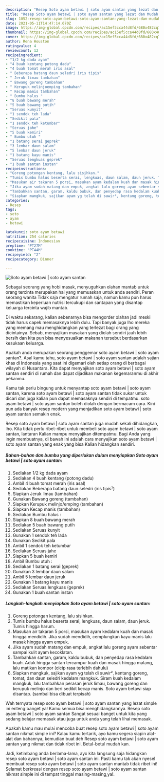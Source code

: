 ```yaml
---
description: "Resep Soto ayam betawi | soto ayam santan yang lezat dan Mudah Dibuat"
title: "Resep Soto ayam betawi | soto ayam santan yang lezat dan Mudah Dibuat"
slug: 1052-resep-soto-ayam-betawi-soto-ayam-santan-yang-lezat-dan-mudah-dibuat
date: 2021-05-11T14:47:14.670Z
image: https://img-global.cpcdn.com/recipes/ac15ef5cca44d8fd/680x482cq70/soto-ayam-betawi-soto-ayam-santan-foto-resep-utama.jpg
thumbnail: https://img-global.cpcdn.com/recipes/ac15ef5cca44d8fd/680x482cq70/soto-ayam-betawi-soto-ayam-santan-foto-resep-utama.jpg
cover: https://img-global.cpcdn.com/recipes/ac15ef5cca44d8fd/680x482cq70/soto-ayam-betawi-soto-ayam-santan-foto-resep-utama.jpg
author: Rena Houston
ratingvalue: 4
reviewcount: 12
recipeingredient:
- "1/2 kg dada ayam"
- "4 buah kentang potong dadu"
- "4 buah tomat merah iris asal"
- " Beberapa batang daun seledri iris tipis"
- " Jeruk limau tambahan"
- " Bawang goreng tambahan"
- " Kerupuk melinjoemping tambahan"
- " Kecap manis tambahan"
- " Bumbu halus "
- "8 buah bawang merah"
- "5 buah bawang putih"
- "Seruas kunyit"
- "1 sendok teh lada"
- "Sedikit pala"
- "1 sendok teh ketumbar"
- "Seruas jahe"
- "5 buah kemiri"
- " Bumbu utuh "
- "1 batang serai geprek"
- "3 lembar daun salam"
- "5 lembar daun jeruk"
- "1 batang kayu manis"
- "Seruas lengkuas geprek"
- "1 buah santan instan"
recipeinstructions:
- "Goreng potongan kentang, lalu sisihkan."
- "Tumis bumbu halus beserta serai, lengkuas, daun salam, daun jeruk. Tumis hingga harum."
- "Masukan air takaran 5 porsi, masukan ayam kedalam kuah dan masak hingga mendidih. Jika sudah mendidih, cemplungkan kayu manis lalu masak hingga ayam empuk."
- "Jika ayam sudah matang dan empuk, angkat lalu goreng ayam sebentar sampai kulit ayam kecoklatan."
- "Tambahkan santan, garam, kaldu bubuk, dan penyedap rasa kedalam kuah. Aduk hingga santan tercampur kuah dan masak hingga matang, lalu matikan kompor (cicip rasa terlebih dahulu)"
- "Siapkan mangkuk, sajikan ayam yg telah di suwir², kentang goreng, tomat, dan daun seledri kedalam mangkuk. Siram kuah kedalam mangkuk, lalu tambahkan perasan jeruk limau, bawang goreng dan kerupuk melinjo dan beri sedikit kecap manis. Soto ayam betawi siap disantap. (sambal bisa dibuat terpisah)"
categories:
- Resep
tags:
- soto
- ayam
- betawi

katakunci: soto ayam betawi 
nutrition: 254 calories
recipecuisine: Indonesian
preptime: "PT27M"
cooktime: "PT44M"
recipeyield: "2"
recipecategory: Dinner

---
```



![Soto ayam betawi | soto ayam santan](https://img-global.cpcdn.com/recipes/ac15ef5cca44d8fd/680x482cq70/soto-ayam-betawi-soto-ayam-santan-foto-resep-utama.jpg)

Sebagai seorang yang hobi masak, menyuguhkan olahan mantab untuk orang tercinta merupakan hal yang memuaskan untuk anda sendiri. Peran seorang  wanita Tidak saja mengatur rumah saja, namun kamu pun harus memastikan keperluan nutrisi tercukupi dan santapan yang disantap keluarga tercinta wajib mantab.

Di waktu  sekarang, kalian sebenarnya bisa mengorder olahan jadi meski tidak harus capek memasaknya lebih dulu. Tapi banyak juga lho mereka yang memang mau menghidangkan yang terlezat bagi orang yang dicintainya. Sebab, menyajikan masakan yang diolah sendiri jauh lebih bersih dan kita pun bisa menyesuaikan makanan tersebut berdasarkan kesukaan keluarga. 



Apakah anda merupakan seorang penggemar soto ayam betawi | soto ayam santan?. Asal kamu tahu, soto ayam betawi | soto ayam santan adalah sajian khas di Indonesia yang saat ini digemari oleh setiap orang di berbagai wilayah di Nusantara. Kita dapat menyajikan soto ayam betawi | soto ayam santan sendiri di rumah dan dapat dijadikan makanan kegemaranmu di akhir pekanmu.

Kamu tak perlu bingung untuk menyantap soto ayam betawi | soto ayam santan, karena soto ayam betawi | soto ayam santan tidak sukar untuk dicari dan juga kalian pun dapat memasaknya sendiri di tempatmu. soto ayam betawi | soto ayam santan boleh diolah dengan bermacam cara. Kini pun ada banyak resep modern yang menjadikan soto ayam betawi | soto ayam santan semakin enak.

Resep soto ayam betawi | soto ayam santan juga mudah sekali dihidangkan, lho. Kita tidak perlu ribet-ribet untuk membeli soto ayam betawi | soto ayam santan, lantaran Kalian mampu menyajikan ditempatmu. Bagi Anda yang ingin membuatnya, di bawah ini adalah cara menyajikan soto ayam betawi | soto ayam santan yang enak yang bisa Kalian hidangkan sendiri.

<!--inarticleads1-->

##### Bahan-bahan dan bumbu yang diperlukan dalam menyiapkan Soto ayam betawi | soto ayam santan:

1. Sediakan 1/2 kg dada ayam
1. Sediakan 4 buah kentang (potong dadu)
1. Ambil 4 buah tomat merah (iris asal)
1. Sediakan  Beberapa batang daun seledri (iris tipis²)
1. Siapkan  Jeruk limau (tambahan)
1. Gunakan  Bawang goreng (tambahan)
1. Siapkan  Kerupuk melinjo/emping (tambahan)
1. Siapkan  Kecap manis (tambahan)
1. Sediakan  Bumbu halus :
1. Siapkan 8 buah bawang merah
1. Sediakan 5 buah bawang putih
1. Sediakan Seruas kunyit
1. Gunakan 1 sendok teh lada
1. Gunakan Sedikit pala
1. Ambil 1 sendok teh ketumbar
1. Sediakan Seruas jahe
1. Siapkan 5 buah kemiri
1. Ambil  Bumbu utuh :
1. Sediakan 1 batang serai (geprek)
1. Gunakan 3 lembar daun salam
1. Ambil 5 lembar daun jeruk
1. Gunakan 1 batang kayu manis
1. Sediakan Seruas lengkuas (geprek)
1. Gunakan 1 buah santan instan




<!--inarticleads2-->

##### Langkah-langkah menyiapkan Soto ayam betawi | soto ayam santan:

1. Goreng potongan kentang, lalu sisihkan.
1. Tumis bumbu halus beserta serai, lengkuas, daun salam, daun jeruk. Tumis hingga harum.
1. Masukan air takaran 5 porsi, masukan ayam kedalam kuah dan masak hingga mendidih. Jika sudah mendidih, cemplungkan kayu manis lalu masak hingga ayam empuk.
1. Jika ayam sudah matang dan empuk, angkat lalu goreng ayam sebentar sampai kulit ayam kecoklatan.
1. Tambahkan santan, garam, kaldu bubuk, dan penyedap rasa kedalam kuah. Aduk hingga santan tercampur kuah dan masak hingga matang, lalu matikan kompor (cicip rasa terlebih dahulu)
1. Siapkan mangkuk, sajikan ayam yg telah di suwir², kentang goreng, tomat, dan daun seledri kedalam mangkuk. Siram kuah kedalam mangkuk, lalu tambahkan perasan jeruk limau, bawang goreng dan kerupuk melinjo dan beri sedikit kecap manis. Soto ayam betawi siap disantap. (sambal bisa dibuat terpisah)




Wah ternyata resep soto ayam betawi | soto ayam santan yang lezat simple ini enteng banget ya! Kamu semua bisa menghidangkannya. Resep soto ayam betawi | soto ayam santan Sangat sesuai banget untuk kita yang sedang belajar memasak atau juga untuk anda yang telah lihai memasak.

Apakah kamu mau mulai mencoba buat resep soto ayam betawi | soto ayam santan nikmat simple ini? Kalau kamu tertarik, ayo kamu segera siapin alat-alat dan bahannya, kemudian buat deh Resep soto ayam betawi | soto ayam santan yang nikmat dan tidak ribet ini. Betul-betul mudah kan. 

Jadi, ketimbang anda berlama-lama, ayo kita langsung saja hidangkan resep soto ayam betawi | soto ayam santan ini. Pasti kamu tak akan nyesel membuat resep soto ayam betawi | soto ayam santan mantab tidak ribet ini! Selamat berkreasi dengan resep soto ayam betawi | soto ayam santan nikmat simple ini di tempat tinggal masing-masing,ya!.

